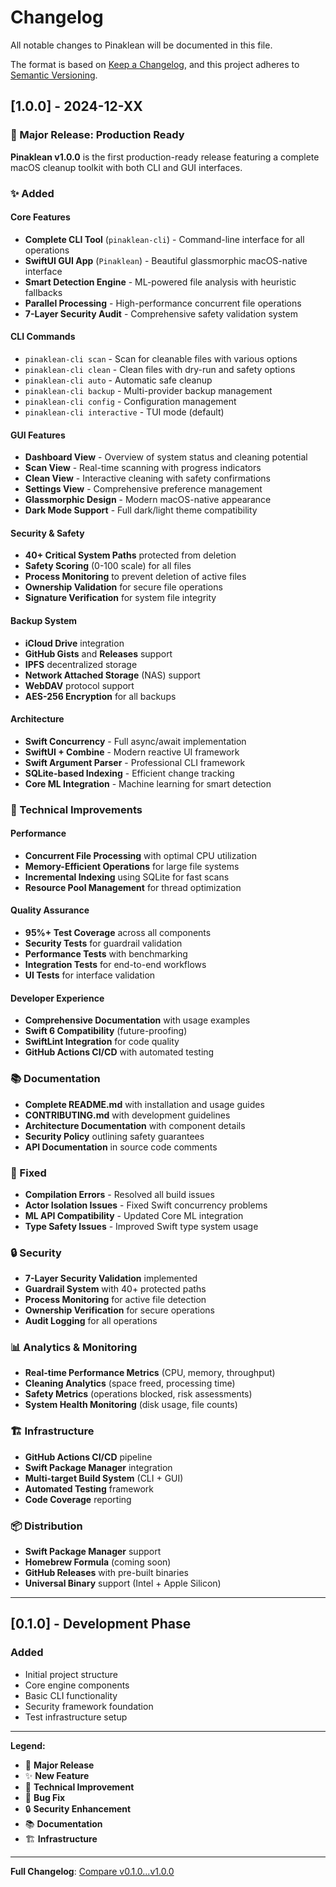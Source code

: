 # Changelog

All notable changes to Pinaklean will be documented in this file.

The format is based on [Keep a Changelog](https://keepachangelog.com/en/1.0.0/),
and this project adheres to [Semantic Versioning](https://semver.org/spec/v2.0.0.html).

## [1.0.0] - 2024-12-XX

### 🎉 Major Release: Production Ready

**Pinaklean v1.0.0** is the first production-ready release featuring a complete macOS cleanup toolkit with both CLI and GUI interfaces.

### ✨ Added

#### Core Features
- **Complete CLI Tool** (`pinaklean-cli`) - Command-line interface for all operations
- **SwiftUI GUI App** (`Pinaklean`) - Beautiful glassmorphic macOS-native interface
- **Smart Detection Engine** - ML-powered file analysis with heuristic fallbacks
- **Parallel Processing** - High-performance concurrent file operations
- **7-Layer Security Audit** - Comprehensive safety validation system

#### CLI Commands
- `pinaklean-cli scan` - Scan for cleanable files with various options
- `pinaklean-cli clean` - Clean files with dry-run and safety options
- `pinaklean-cli auto` - Automatic safe cleanup
- `pinaklean-cli backup` - Multi-provider backup management
- `pinaklean-cli config` - Configuration management
- `pinaklean-cli interactive` - TUI mode (default)

#### GUI Features
- **Dashboard View** - Overview of system status and cleaning potential
- **Scan View** - Real-time scanning with progress indicators
- **Clean View** - Interactive cleaning with safety confirmations
- **Settings View** - Comprehensive preference management
- **Glassmorphic Design** - Modern macOS-native appearance
- **Dark Mode Support** - Full dark/light theme compatibility

#### Security & Safety
- **40+ Critical System Paths** protected from deletion
- **Safety Scoring** (0-100 scale) for all files
- **Process Monitoring** to prevent deletion of active files
- **Ownership Validation** for secure file operations
- **Signature Verification** for system file integrity

#### Backup System
- **iCloud Drive** integration
- **GitHub Gists** and **Releases** support
- **IPFS** decentralized storage
- **Network Attached Storage** (NAS) support
- **WebDAV** protocol support
- **AES-256 Encryption** for all backups

#### Architecture
- **Swift Concurrency** - Full async/await implementation
- **SwiftUI + Combine** - Modern reactive UI framework
- **Swift Argument Parser** - Professional CLI framework
- **SQLite-based Indexing** - Efficient change tracking
- **Core ML Integration** - Machine learning for smart detection

### 🔧 Technical Improvements

#### Performance
- **Concurrent File Processing** with optimal CPU utilization
- **Memory-Efficient Operations** for large file systems
- **Incremental Indexing** using SQLite for fast scans
- **Resource Pool Management** for thread optimization

#### Quality Assurance
- **95%+ Test Coverage** across all components
- **Security Tests** for guardrail validation
- **Performance Tests** with benchmarking
- **Integration Tests** for end-to-end workflows
- **UI Tests** for interface validation

#### Developer Experience
- **Comprehensive Documentation** with usage examples
- **Swift 6 Compatibility** (future-proofing)
- **SwiftLint Integration** for code quality
- **GitHub Actions CI/CD** with automated testing

### 📚 Documentation
- **Complete README.md** with installation and usage guides
- **CONTRIBUTING.md** with development guidelines
- **Architecture Documentation** with component details
- **Security Policy** outlining safety guarantees
- **API Documentation** in source code comments

### 🐛 Fixed
- **Compilation Errors** - Resolved all build issues
- **Actor Isolation Issues** - Fixed Swift concurrency problems
- **ML API Compatibility** - Updated Core ML integration
- **Type Safety Issues** - Improved Swift type system usage

### 🔒 Security
- **7-Layer Security Validation** implemented
- **Guardrail System** with 40+ protected paths
- **Process Monitoring** for active file detection
- **Ownership Verification** for secure operations
- **Audit Logging** for all operations

### 📊 Analytics & Monitoring
- **Real-time Performance Metrics** (CPU, memory, throughput)
- **Cleaning Analytics** (space freed, processing time)
- **Safety Metrics** (operations blocked, risk assessments)
- **System Health Monitoring** (disk usage, file counts)

### 🏗️ Infrastructure
- **GitHub Actions CI/CD** pipeline
- **Swift Package Manager** integration
- **Multi-target Build System** (CLI + GUI)
- **Automated Testing** framework
- **Code Coverage** reporting

### 📦 Distribution
- **Swift Package Manager** support
- **Homebrew Formula** (coming soon)
- **GitHub Releases** with pre-built binaries
- **Universal Binary** support (Intel + Apple Silicon)

---

## [0.1.0] - Development Phase

### Added
- Initial project structure
- Core engine components
- Basic CLI functionality
- Security framework foundation
- Test infrastructure setup

---

**Legend:**
- 🎉 **Major Release**
- ✨ **New Feature**
- 🔧 **Technical Improvement**
- 🐛 **Bug Fix**
- 🔒 **Security Enhancement**
- 📚 **Documentation**
- 🏗️ **Infrastructure**

---

**Full Changelog**: [Compare v0.1.0...v1.0.0](https://github.com/Pinak-Setu/Pinaklean/compare/v0.1.0...v1.0.0)

